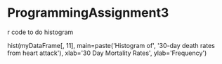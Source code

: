 # ProgrammingAssignment3

r code to do histogram

hist(myDataFrame[, 11], main=paste('Histogram of', '30-day death rates from heart attack'), xlab='30 Day Mortality Rates', ylab='Frequency')
